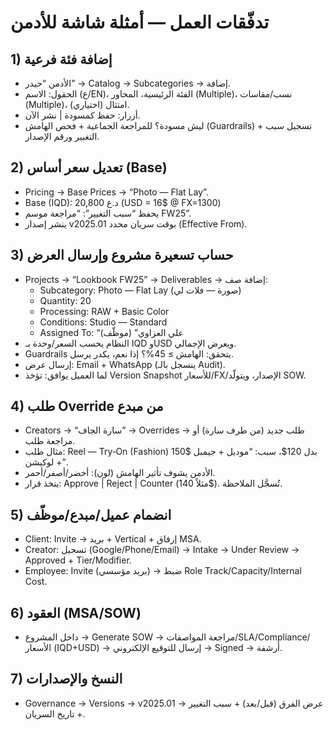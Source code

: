 # تدفّقات العمل — أمثلة شاشة للأدمن

## 1) إضافة فئة فرعية
- الأدمن “حيدر” → Catalog → Subcategories → إضافة.
- الحقول: الاسم (ع/EN)، الفئة الرئيسية، المحاور (Multiple)، نسب/مقاسات (Multiple)، امتثال (اختياري).
- أزرار: حفظ كمسودة | نشر الآن.
- ليش مسودة؟ للمراجعة الجماعية + فحص الهامش (Guardrails) + تسجيل سبب التغيير ورقم الإصدار.

## 2) تعديل سعر أساس (Base)
- Pricing → Base Prices → “Photo — Flat Lay”.
- Base (IQD): 20,800 د.ع (USD = 16$ @ FX=1300)
- يحفظ “سبب التغيير”: “مراجعة موسم FW25”.
- ينشر إصدار v2025.01 بوقت سريان محدد (Effective From).

## 3) حساب تسعيرة مشروع وإرسال العرض
- Projects → “Lookbook FW25” → Deliverables → إضافة صف:
  - Subcategory: Photo — Flat Lay (صورة — فلات لي)
  - Quantity: 20
  - Processing: RAW + Basic Color
  - Conditions: Studio — Standard
  - Assigned To: “علي العزاوي” (موظّف)
- النظام يحسب السعر/وحدة بـ IQD وUSD ويعرض الإجمالي.
- Guardrails يتحقق: الهامش ≥ 45%؟ إذا نعم، يكدر يرسل.
- إرسال عرض: Email + WhatsApp (ينسجل بالـ Audit).
- لما العميل يوافق: تؤخذ Version Snapshot للأسعار/FX/الإصدار، ويتولّد SOW.

## 4) طلب Override من مبدع
- Creators → “سارة الجاف” → Overrides → طلب جديد (من طرف سارة) أو مراجعة طلب.
- مثال طلب: Reel — Try‑On (Fashion) 150$ بدل 120$، سبب: “موديل + جيمبل + لوكيشن”.
- الأدمن يشوف تأثير الهامش (لون): أخضر/أصفر/أحمر.
- يتخذ قرار: Approve | Reject | Counter (مثلاً 140$). تُسجَّل الملاحظة.

## 5) انضمام عميل/مبدع/موظّف
- Client: Invite → بريد + Vertical + إرفاق MSA.
- Creator: تسجيل (Google/Phone/Email) → Intake → Under Review → Approved + Tier/Modifier.
- Employee: Invite (بريد مؤسسي) → ضبط Role Track/Capacity/Internal Cost.

## 6) العقود (MSA/SOW)
- داخل المشروع → Generate SOW → مراجعة المواصفات/SLA/Compliance/الأسعار (IQD+USD) → إرسال للتوقيع الإلكتروني → Signed → أرشفة.

## 7) النسخ والإصدارات
- Governance → Versions → v2025.01 → عرض الفرق (قبل/بعد) + سبب التغيير + تاريخ السريان.
